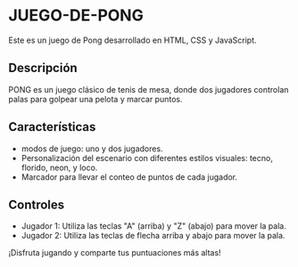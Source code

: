 # JUEGO-DE-PONG


Este es un juego de Pong desarrollado en HTML, CSS y JavaScript.





## Descripción

PONG es un juego clásico de tenis de mesa, donde dos jugadores controlan palas para golpear una pelota y marcar puntos.

## Características

- modos de juego: uno y dos jugadores.
- Personalización del escenario con diferentes estilos visuales: tecno, florido, neon, y loco.
- Marcador para llevar el conteo de puntos de cada jugador.

## Controles

- Jugador 1: Utiliza las teclas "A" (arriba) y "Z" (abajo) para mover la pala.
- Jugador 2: Utiliza las teclas de flecha arriba y abajo para mover la pala.

¡Disfruta jugando y comparte tus puntuaciones más altas!
